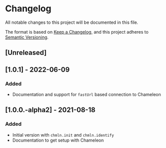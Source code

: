 # Changelog
All notable changes to this project will be documented in this file.

The format is based on [Keep a Changelog](https://keepachangelog.com/en/1.0.0/),
and this project adheres to [Semantic Versioning](https://semver.org/spec/v2.0.0.html).

## [Unreleased]

## [1.0.1] - 2022-06-09
### Added
- Documentation and support for `fastUrl` based connection to Chameleon

## [1.0.0.-alpha2] - 2021-08-18
### Added
- Initial version with `chmln.init` and `chmln.identify`
- Documentation to get setup with Chameleon

